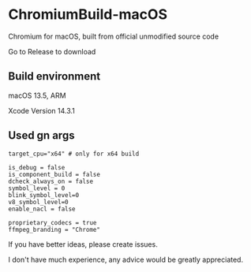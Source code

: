 # ChromiumBuild-macOS

Chromium for macOS, built from official unmodified source code

Go to Release to download

## Build environment

macOS 13.5, ARM

Xcode Version 14.3.1

## Used gn args

```args
target_cpu="x64" # only for x64 build

is_debug = false
is_component_build = false
dcheck_always_on = false
symbol_level = 0
blink_symbol_level=0
v8_symbol_level=0
enable_nacl = false

proprietary_codecs = true
ffmpeg_branding = "Chrome"
```

If you have better ideas, please create issues.

I don't have much experience, any advice would be greatly appreciated.
